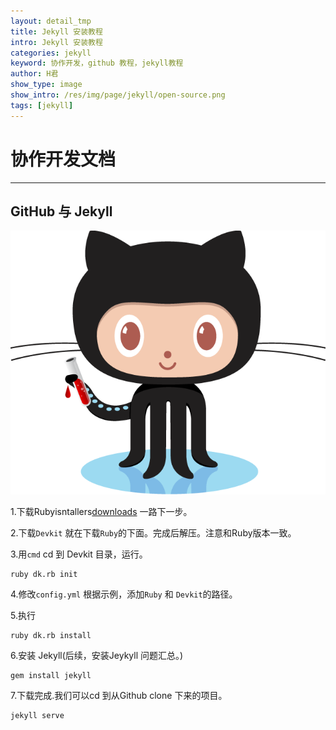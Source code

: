 ```yaml
---
layout: detail_tmp
title: Jekyll 安装教程
intro: Jekyll 安装教程
categories: jekyll
keyword: 协作开发，github 教程，jekyll教程
author: H君
show_type: image
show_intro: /res/img/page/jekyll/open-source.png
tags: [jekyll]
---
```


# 协作开发文档

--- 

## GitHub 与 Jekyll

![jekyll和github教程](/res/img/page/jekyll/open-source.png) 



1.下载Rubyisntallers[downloads](http://rubyinstaller.org/downloads/) 一路下一步。

2.下载`Devkit` 就在下载`Ruby`的下面。完成后解压。注意和Ruby版本一致。

3.用`cmd` cd 到 Devkit 目录，运行。
    
    ruby dk.rb init 

4.修改`config.yml` 根据示例，添加`Ruby` 和 `Devkit`的路径。

5.执行
    
    ruby dk.rb install

6.安装 Jekyll(后续，安装Jeykyll 问题汇总。)
    
    gem install jekyll

7.下载完成.我们可以cd 到从Github clone 下来的项目。

    jekyll serve


